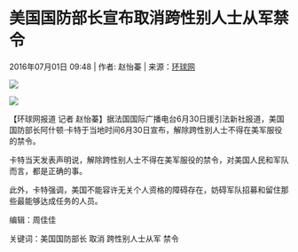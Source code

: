 # 美国国防部长宣布取消跨性别人士从军禁令

2016年07月01日 09:48 | 作者: 赵怡蓁 | 来源：[环球网](http://www.baidu.com/baidu?word=环球网)

![](http://www.rmzxb.com.cn/images/fx.jpg)

![](/upload/resources/image/2016/07/01/706522_600x450.png)

【环球网报道 记者 赵怡蓁】据法国国际广播电台6月30日援引法新社报道，美国国防部长阿什顿·卡特于当地时间6月30日宣布，解除跨性别人士不得在美军服役的禁令。

卡特当天发表声明说，解除跨性别人士不得在美军服役的禁令，对美国人民和军队而言，都是正确的事。

此外，卡特强调，美国不能容许无关个人资格的障碍存在，妨碍军队招募和留住那些最能够达成任务的人员。

编辑：周佳佳

关键词：美国国防部长 取消 跨性别人士从军 禁令